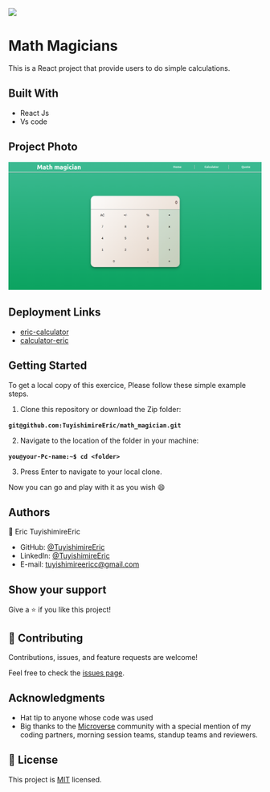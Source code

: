 
![](https://img.shields.io/badge/Microverse-blueviolet)

# Math Magicians
This is a React project that provide users to do simple calculations.

## Built With 

- React Js
- Vs code

## Project Photo
![Math Magician](./pic.png)

## Deployment Links

- [eric-calculator](https://eric-calculator.herokuapp.com/)
- [calculator-eric](https://calculator-eric.netlify.app/)

## Getting Started
To get a local copy of this exercice, Please follow these simple example steps.

1. Clone this repository or download the Zip folder:

**``git@github.com:TuyishimireEric/math_magician.git``**

2. Navigate to the location of the folder in your machine:

**``you@your-Pc-name:~$ cd <folder>``**

3. Press Enter to navigate to your local clone.

Now you can go and play with it as you wish :smile:

## Authors

👤 Eric TuyishimireEric

- GitHub: [@TuyishimireEric](https://github.com/TuyishimireEric)
- LinkedIn: [@TuyishimireEric](https://www.linkedin.com/in/Tuyishimire-Eric-32426b21a/)
- E-mail: <a href="mailto:tuyishimireericc@gmail.com">tuyishimireericc@gmail.com</a>


## Show your support
Give a ⭐️ if you like this project!

## 🤝 Contributing

Contributions, issues, and feature requests are welcome!

Feel free to check the [issues page](https://github.com/TuyishimireEric/math_magician/issues).

## Acknowledgments

- Hat tip to anyone whose code was used
- Big thanks to the [Microverse](https://bit.ly/MicroverseTN) community with a special mention of my coding partners, morning session teams, standup teams and reviewers.

## 📝 License
This project is [MIT](./LICENSE.txt) licensed.
